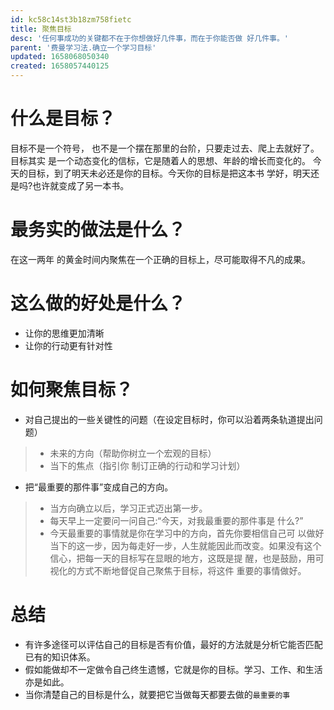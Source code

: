 ```yaml
---
id: kc58c14st3b18zm758fietc
title: 聚焦目标
desc: '任何事成功的关键都不在于你想做好几件事，而在于你能否做 好几件事。'
parent: '费曼学习法.确立一个学习目标'
updated: 1658068050340
created: 1658057440125
---
```

# 什么是目标？
目标不是一个符号， 也不是一个摆在那里的台阶，只要走过去、爬上去就好了。目标其实 是一个动态变化的信标，它是随着人的思想、年龄的增长而变化的。 今天的目标，到了明天未必还是你的目标。今天你的目标是把这本书 学好，明天还是吗?也许就变成了另一本书。

# 最务实的做法是什么？
在这一两年 的黄金时间内聚焦在一个正确的目标上，尽可能取得不凡的成果。

# 这么做的好处是什么？
- 让你的思维更加清晰
- 让你的行动更有针对性

# 如何聚焦目标？
- 对自己提出的一些关键性的问题（在设定目标时，你可以沿着两条轨道提出问题）
> - 未来的方向（帮助你树立一个宏观的目标）
> - 当下的焦点（指引你 制订正确的行动和学习计划）

- 把“最重要的那件事”变成自己的方向。
> - 当方向确立以后，学习正式迈出第一步。
> - 每天早上一定要问一问自己:“今天，对我最重要的那件事是 什么?”
> - 今天最重要的事情就是你在学习中的方向，首先你要相信自己可 以做好当下的这一步，因为每走好一步，人生就能因此而改变。如果没有这个信心，把每一天的目标写在显眼的地方，这既是提 醒，也是鼓励，用可视化的方式不断地督促自己聚焦于目标，将这件 重要的事情做好。


# 总结
- 有许多途径可以评估自己的目标是否有价值，最好的方法就是分析它能否匹配已有的知识体系。
- 假如能做却不一定做令自己终生遗憾，它就是你的目标。学习、工作、和生活亦是如此。
- 当你清楚自己的目标是什么，就要把它当做每天都要去做的`最重要的事`


